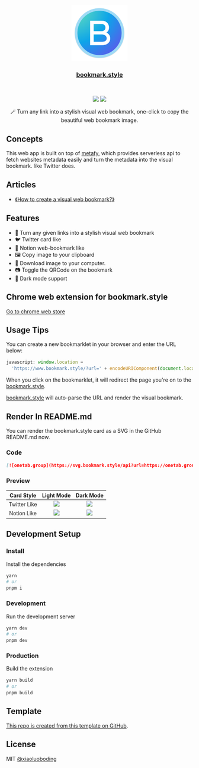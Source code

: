 <p align="center">
  <a href="https://github.com/one-tab-group/bookmark.style">
    <img src="/public/favicon.png" width="152">
  </a>
  <h3 align="center">
    <a href="https://github.com/one-tab-group/bookmark.style">
      bookmark.style
    </a>
  </h3>
  <br>
  <p align="center">
    <a href="https://bookmark.style"><img src="https://img.shields.io/website?color=%230ea5e9&down_color=%230ea5e9&down_message=app&label=Bookmark.style&style=for-the-badge&up_color=%230ea5e9&up_message=app&url=https%3A%2F%2Fwww.bookmark.style%2F"></a>
    <a href="https://chrome.google.com/webstore/detail/web-visual-bookmark/jcfidgjldodhkpiebmemhnhgpgdakham/"><img src="https://img.shields.io/chrome-web-store/v/jcfidgjldodhkpiebmemhnhgpgdakham?color=%234285F4&logo=googlechrome&logoColor=%234285F4&style=for-the-badge"></a>
  </p>
  <p align="center">
    🪄 Turn any link into a stylish visual web bookmark, one-click to copy the beautiful web bookmark image.
  </p>
</p>

## Concepts

This web app is built on top of [metafy](https://github.com/xiaoluoboding/metafy), which provides serverless api to fetch websites metadata easily and turn the metadata into the visual bookmark. like Twitter does.

## Articles

- [《How to create a visual web bookmark?》](https://xlbd.me/posts/how-to-create-a-visual-web-bookmark)

## Features

- 🔮 Turn any given links into a stylish visual web bookmark
- 🐦 Twitter card like
- 🔖 Notion web-bookmark like
- 🖼️ Copy image to your clipboard
- 💾 Download image to your computer.
- 📷 Toggle the QRCode on the bookmark
- 🌛 Dark mode support

## Chrome web extension for bookmark.style

[Go to chrome web store](https://chrome.google.com/webstore/detail/web-visual-bookmark/jcfidgjldodhkpiebmemhnhgpgdakham/)

## Usage Tips

You can create a new bookmarklet in your browser and enter the URL below:

```js
javascript: window.location =
  'https://www.bookmark.style/?url=' + encodeURIComponent(document.location)
```

When you click on the bookmarklet, it will redirect the page you're on to the [bookmark.style](https://bookmark.style).

[bookmark.style](https://bookmark.style) will auto-parse the URL and render the visual bookmark.

## Render In README.md

You can render the bookmark.style card as a SVG in the GitHub README.md now.

### Code

```markdown
[![onetab.group](https://svg.bookmark.style/api?url=https://onetab.group&mode=light)](https://onetab.group)
```

### Preview

|  Card Style  |                                          Light Mode                                          |                                          Dark Mode                                          |
| :----------: | :------------------------------------------------------------------------------------------: | :-----------------------------------------------------------------------------------------: |
| Twitter Like |          ![](https://svg.bookmark.style/api?url=https://bookmark.style&mode=light)           |          ![](https://svg.bookmark.style/api?url=https://bookmark.style&mode=dark)           |
| Notion Like  | ![](https://svg.bookmark.style/api?url=https://tech-stack.tools&mode=light&style=horizontal) | ![](https://svg.bookmark.style/api?url=https://tech-stack.tools&mode=dark&style=horizontal) |

## Development Setup

### Install

Install the dependencies

```bash
yarn
# or
pnpm i
```

### Development

Run the development server

```bash
yarn dev
# or
pnpm dev
```

### Production

Build the extension

```bash
yarn build
# or
pnpm build
```

## Template

[This repo is created from this template on GitHub](https://github.com/xiaoluoboding/nuxt3-starter/generate).

## License

MIT [@xiaoluoboding](https://github.com/xiaoluoboding)
